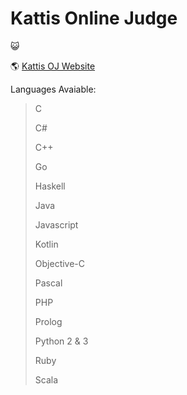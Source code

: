 # Kattis Online Judge

:smiley_cat:

:earth_americas: [Kattis OJ Website](https://open.kattis.com)

Languages Avaiable:

> C
>
> C#
>
> C++
>
> Go
>
> Haskell
>
> Java 
>
> Javascript
>
> Kotlin
>
> Objective-C
>
> Pascal 
>
> PHP
>
> Prolog
>
> Python 2 & 3
>
> Ruby
>
> Scala
